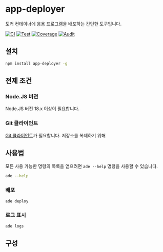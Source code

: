 # app-deployer
도커 컨테이너에 응용 프로그램을 배포하는 간단한 도구입니다.

[![CI](https://github.com/sumor-cloud/app-deployer/actions/workflows/ci.yml/badge.svg)](https://github.com/sumor-cloud/app-deployer/actions/workflows/ci.yml)
[![Test](https://github.com/sumor-cloud/app-deployer/actions/workflows/ut.yml/badge.svg)](https://github.com/sumor-cloud/app-deployer/actions/workflows/ut.yml)
[![Coverage](https://github.com/sumor-cloud/app-deployer/actions/workflows/coverage.yml/badge.svg)](https://github.com/sumor-cloud/app-deployer/actions/workflows/coverage.yml)
[![Audit](https://github.com/sumor-cloud/app-deployer/actions/workflows/audit.yml/badge.svg)](https://github.com/sumor-cloud/app-deployer/actions/workflows/audit.yml)

## 설치
```bash
npm install app-deployer -g
```

## 전제 조건

### Node.JS 버전
Node.JS 버전 18.x 이상이 필요합니다.

### Git 클라이언트
[Git 클라이언트](https://git-scm.com/)가 필요합니다. 저장소를 복제하기 위해

## 사용법

모든 사용 가능한 명령의 목록을 얻으려면 `ade --help` 명령을 사용할 수 있습니다.
```bash
ade --help
```

### 배포

```bash
ade deploy
```

### 로그 표시

```bash
ade logs
```

## 구성

